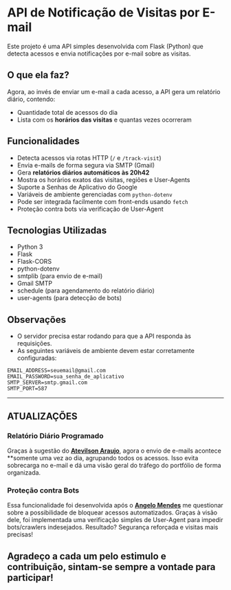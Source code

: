 # API de Notificação de Visitas por E-mail

Este projeto é uma API simples desenvolvida com Flask (Python) que detecta acessos e envia notificações por e-mail sobre as visitas.

## O que ela faz?

Agora, ao invés de enviar um e-mail a cada acesso, a API gera um relatório diário, contendo:

-  Quantidade total de acessos do dia  
-  Lista com os **horários das visitas** e quantas vezes ocorreram  

##  Funcionalidades

- Detecta acessos via rotas HTTP (`/` e `/track-visit`)
- Envia e-mails de forma segura via SMTP (Gmail)
- Gera **relatórios diários automáticos às 20h42**
- Mostra os horários exatos das visitas, regiões e User-Agents
- Suporte a Senhas de Aplicativo do Google
- Variáveis de ambiente gerenciadas com `python-dotenv`
- Pode ser integrada facilmente com front-ends usando `fetch`
- Proteção contra bots via verificação de User-Agent

## Tecnologias Utilizadas

- Python 3  
- Flask  
- Flask-CORS  
- python-dotenv  
- smtplib (para envio de e-mail)  
- Gmail SMTP  
- schedule (para agendamento do relatório diário)  
- user-agents (para detecção de bots)  

##  Observações

- O servidor precisa estar rodando para que a API responda às requisições.
- As seguintes variáveis de ambiente devem estar corretamente configuradas:

```env
EMAIL_ADDRESS=seuemail@gmail.com
EMAIL_PASSWORD=sua_senha_de_aplicativo
SMTP_SERVER=smtp.gmail.com
SMTP_PORT=587
````

---

##  ATUALIZAÇÕES

###  Relatório Diário Programado

Graças à sugestão do [**Atevilson Araujo**](https://www.linkedin.com/in/atevilson-araujo/), agora o envio de e-mails acontece **somente uma vez ao dia, agrupando todos os acessos. Isso evita sobrecarga no e-mail e dá uma visão geral do tráfego do portfólio de forma organizada.

###  Proteção contra Bots

Essa funcionalidade foi desenvolvida após o [**Angelo Mendes**](https://www.linkedin.com/in/mangelodev/) me questionar sobre a possibilidade de bloquear acessos automatizados. Graças à visão dele, foi implementada uma verificação simples de User-Agent para impedir bots/crawlers indesejados. Resultado? Segurança reforçada e visitas mais precisas! 


Agradeço a cada um pelo estimulo e contribuição, sintam-se sempre a vontade para participar!
---
